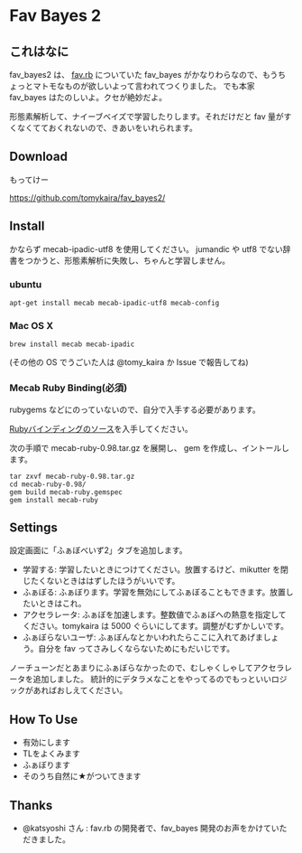 Fav Bayes 2
============

これはなに
---------

fav_bayes2 は、 [fav.rb](https://github.com/katsyoshi/fav) についていた fav_bayes がかなりわらなので、もうちょっとマトモなものが欲しいよって言われてつくりました。
でも本家 fav_bayes はたのしいよ。クセが絶妙だよ。

形態素解析して、ナイーブベイズで学習したりします。それだけだと fav 量がすくなくてておくれないので、きあいをいれられます。

Download
--------

もってけー

https://github.com/tomykaira/fav_bayes2/

Install
-------

かならず mecab-ipadic-utf8 を使用してください。
jumandic や utf8 でない辞書をつかうと、形態素解析に失敗し、ちゃんと学習しません。

### ubuntu
    apt-get install mecab mecab-ipadic-utf8 mecab-config

### Mac OS X
    brew install mecab mecab-ipadic

(その他の OS でうごいた人は @tomy_kaira か Issue で報告してね)

### Mecab Ruby Binding(必須)

rubygems などにのっていないので、自分で入手する必要があります。

[Rubyバインディングのソース](http://sourceforge.net/projects/mecab/files/mecab-ruby/0.98/)を入手してください。

次の手順で mecab-ruby-0.98.tar.gz を展開し、 gem を作成し、イントールします。

    tar zxvf mecab-ruby-0.98.tar.gz
    cd mecab-ruby-0.98/
    gem build mecab-ruby.gemspec
    gem install mecab-ruby


Settings
--------

設定画面に「ふぁぼべいず2」タブを追加します。

* 学習する: 学習したいときにつけてください。放置するけど、mikutter を閉じたくないときははずしたほうがいいです。
* ふぁぼる: ふぁぼります。学習を無効にしてふぁぼることもできます。放置したいときはこれ。
* アクセラレータ: ふぁぼを加速します。整数値でふぁぼへの熱意を指定してください。tomykaira は 5000 ぐらいにしてます。調整がむずかしいです。
* ふぁぼらないユーザ: ふぁぼんなとかいわれたらここに入れてあげましょう。自分を fav ってさみしくならないためにもだいじです。

ノーチューンだとあまりにふぁぼらなかったので、むしゃくしゃしてアクセラレータを追加しました。
統計的にデタラメなことをやってるのでもっといいロジックがあればおしえてください。

How To Use
----------

* 有効にします
* TLをよくみます
* ふぁぼります
* そのうち自然に★がついてきます

Thanks
------
* @katsyoshi さん : fav.rb の開発者で、fav_bayes 開発のお声をかけていただきました。
